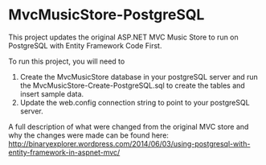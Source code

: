 MvcMusicStore-PostgreSQL
========================

This project updates the original ASP.NET MVC Music Store to run on PostgreSQL with Entity Framework Code First. 

To run this project, you will need to
1) Create the MvcMusicStore database in your postgreSQL server and run the MvcMusicStore-Create-PostgreSQL.sql to create the tables and insert sample data.
2) Update the web.config connection string to point to your postgreSQL server.

A full description of what were changed from the original MVC store and why the changes were made can be found here: http://binaryexplorer.wordpress.com/2014/06/03/using-postgresql-with-entity-framework-in-aspnet-mvc/


